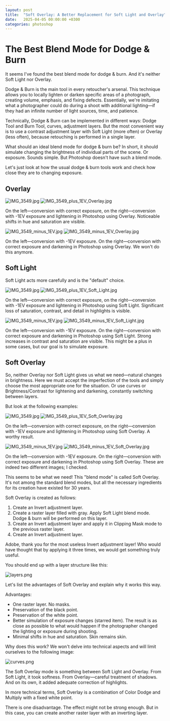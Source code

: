 ```yaml
---
layout: post
title:  "Soft Overlay: A Better Replacement for Soft Light and Overlay"
date:   2025-04-05 00:00:00 +0300
categories: photoshop
---
```


# The Best Blend Mode for Dodge & Burn

It seems I've found the best blend mode for dodge & burn. And it's neither Soft Light nor Overlay.

Dodge & Burn is the main tool in every retoucher's arsenal. This technique allows you to locally lighten or darken specific areas of a photograph, creating volume, emphasis, and fixing defects. Essentially, we're imitating what a photographer could do during a shoot with additional lighting—if they had an infinite number of light sources, time, and patience.

Technically, Dodge & Burn can be implemented in different ways: Dodge Tool and Burn Tool, curves, adjustment layers. But the most convenient way is to use a contrast adjustment layer with Soft Light (more often) or Overlay (less often), because retouching is performed in a single layer.

What should an ideal blend mode for dodge & burn be? In short, it should simulate changing the brightness of individual parts of the scene. Or exposure. Sounds simple. But Photoshop doesn't have such a blend mode.

Let's just look at how the usual dodge & burn tools work and check how close they are to changing exposure.

## Overlay

![IMG_3549.jpg](/assets/IMG_3549.jpg)
![IMG_3549_plus_1EV_Overlay.jpg](/assets/IMG_3549_plus_1EV_Overlay.jpg)

On the left—conversion with correct exposure, on the right—conversion with -1EV exposure and lightening in Photoshop using Overlay. Noticeable shifts in hue and saturation are visible.

![IMG_3549_minus_1EV.jpg](/assets/IMG_3549_minus_1EV.jpg)
![IMG_3549_minus_1EV_Overlay.jpg](/assets/IMG_3549_minus_1EV_Overlay.jpg)

On the left—conversion with -1EV exposure. On the right—conversion with correct exposure and darkening in Photoshop using Overlay. We won't do this anymore.

## Soft Light

Soft Light acts more carefully and is the "default" choice.

![IMG_3549.jpg](/assets/IMG_3549.jpg)
![IMG_3549_plus_1EV_Soft_Light.jpg](/assets/IMG_3549_plus_1EV_Soft_Light.jpg)

On the left—conversion with correct exposure, on the right—conversion with -1EV exposure and lightening in Photoshop using Soft Light. Significant loss of saturation, contrast, and detail in highlights is visible.

![IMG_3549_minus_1EV.jpg](/assets/IMG_3549_minus_1EV.jpg)
![IMG_3549_minus_1EV_Soft_Light.jpg](/assets/IMG_3549_minus_1EV_Soft_Light.jpg)

On the left—conversion with -1EV exposure. On the right—conversion with correct exposure and darkening in Photoshop using Soft Light. Strong increases in contrast and saturation are visible. This might be a plus in some cases, but our goal is to simulate exposure.

## Soft Overlay

So, neither Overlay nor Soft Light gives us what we need—natural changes in brightness. Here we must accept the imperfection of the tools and simply choose the most appropriate one for the situation. Or use curves or Brightness/Contrast for lightening and darkening, constantly switching between layers.

But look at the following examples:

![IMG_3549.jpg](/assets/IMG_3549.jpg)
![IMG_3549_plus_1EV_Soft_Overlay.jpg](/assets/IMG_3549_plus_1EV_Soft_Overlay.jpg)

On the left—conversion with correct exposure, on the right—conversion with -1EV exposure and lightening in Photoshop using Soft Overlay. A worthy result.

![IMG_3549_minus_1EV.jpg](/assets/IMG_3549_minus_1EV.jpg)
![IMG_3549_minus_1EV_Soft_Overlay.jpg](/assets/IMG_3549_minus_1EV_Soft_Overlay.jpg)

On the left—conversion with -1EV exposure. On the right—conversion with correct exposure and darkening in Photoshop using Soft Overlay. These are indeed two different images; I checked.

This seems to be what we need! This "blend mode" is called Soft Overlay. It's not among the standard blend modes, but all the necessary ingredients for its creation have existed for 30 years.

Soft Overlay is created as follows:
1. Create an Invert adjustment layer.
2. Create a raster layer filled with gray. Apply Soft Light blend mode. Dodge & burn will be performed on this layer.
3. Create an Invert adjustment layer and apply it in Clipping Mask mode to the previous raster layer.
4. Create an Invert adjustment layer.

Adobe, thank you for the most useless Invert adjustment layer! Who would have thought that by applying it three times, we would get something truly useful.

You should end up with a layer structure like this:

![layers.png](/assets/layers.png)

Let's list the advantages of Soft Overlay and explain why it works this way.

Advantages:
- One raster layer. No masks.
- Preservation of the black point.
- Preservation of the white point.
- Better simulation of exposure changes (starred item). The result is as close as possible to what would happen if the photographer changed the lighting or exposure during shooting.
- Minimal shifts in hue and saturation. Skin remains skin.

Why does this work? We won't delve into technical aspects and will limit ourselves to the following image:

![curves.png](/assets/curves.png)

The Soft Overlay mode is something between Soft Light and Overlay. From Soft Light, it took softness. From Overlay—careful treatment of shadows. And on its own, it added adequate correction of highlights.

In more technical terms, Soft Overlay is a combination of Color Dodge and Multiply with a fixed white point.

There is one disadvantage. The effect might not be strong enough. But in this case, you can create another raster layer with an inverting layer.


